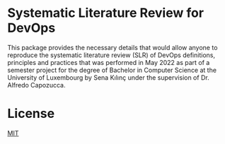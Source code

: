 # Systematic Literature Review for DevOps
This package provides the necessary details that would allow anyone to reproduce the systematic literature review (SLR) of DevOps
definitions, principles and practices that was performed in May 2022 as part of a semester project for the degree of Bachelor in Computer Science at the
University of Luxembourg by Sena Kılınç under the supervision of Dr. Alfredo Capozucca.
# License
[MIT](/LICENSE)
